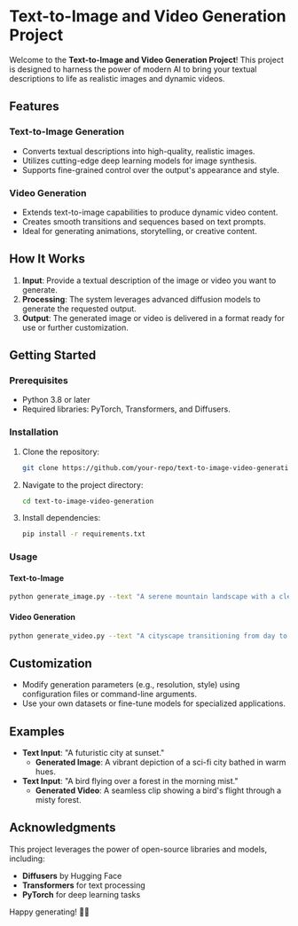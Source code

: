 # Text-to-Image and Video Generation Project

Welcome to the **Text-to-Image and Video Generation Project**! This project is designed to harness the power of modern AI to bring your textual descriptions to life as realistic images and dynamic videos.

## Features

### Text-to-Image Generation
- Converts textual descriptions into high-quality, realistic images.
- Utilizes cutting-edge deep learning models for image synthesis.
- Supports fine-grained control over the output's appearance and style.

### Video Generation
- Extends text-to-image capabilities to produce dynamic video content.
- Creates smooth transitions and sequences based on text prompts.
- Ideal for generating animations, storytelling, or creative content.

## How It Works
1. **Input**: Provide a textual description of the image or video you want to generate.
2. **Processing**: The system leverages advanced diffusion models to generate the requested output.
3. **Output**: The generated image or video is delivered in a format ready for use or further customization.

## Getting Started
### Prerequisites
- Python 3.8 or later
- Required libraries: PyTorch, Transformers, and Diffusers.

### Installation
1. Clone the repository:
   ```bash
   git clone https://github.com/your-repo/text-to-image-video-generation.git
   ```
2. Navigate to the project directory:
   ```bash
   cd text-to-image-video-generation
   ```
3. Install dependencies:
   ```bash
   pip install -r requirements.txt
   ```

### Usage
#### Text-to-Image
```bash
python generate_image.py --text "A serene mountain landscape with a clear blue sky"
```

#### Video Generation
```bash
python generate_video.py --text "A cityscape transitioning from day to night"
```

## Customization
- Modify generation parameters (e.g., resolution, style) using configuration files or command-line arguments.
- Use your own datasets or fine-tune models for specialized applications.

## Examples
- **Text Input**: "A futuristic city at sunset."
  - **Generated Image**: A vibrant depiction of a sci-fi city bathed in warm hues.
- **Text Input**: "A bird flying over a forest in the morning mist."
  - **Generated Video**: A seamless clip showing a bird's flight through a misty forest.

## Acknowledgments
This project leverages the power of open-source libraries and models, including:
- **Diffusers** by Hugging Face
- **Transformers** for text processing
- **PyTorch** for deep learning tasks

Happy generating! 🎨✨
